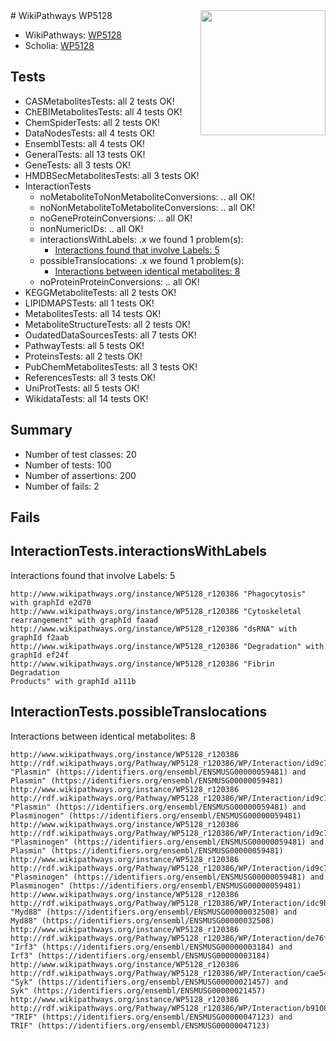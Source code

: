 <img style="float: right; width: 200px" src="https://upload.wikimedia.org/wikipedia/commons/thumb/8/83/Wplogo_with_text_500.png/640px-Wplogo_with_text_500.png" />
# WikiPathways WP5128

* WikiPathways: [WP5128](https://identifiers.org/wikipathways:WP5128)
* Scholia: [WP5128](https://scholia.toolforge.org/wikipathways/WP5128)
## Tests
* CASMetabolitesTests: all 2 tests OK!
* ChEBIMetabolitesTests: all 4 tests OK!
* ChemSpiderTests: all 2 tests OK!
* DataNodesTests: all 4 tests OK!
* EnsemblTests: all 4 tests OK!
* GeneralTests: all 13 tests OK!
* GeneTests: all 3 tests OK!
* HMDBSecMetabolitesTests: all 3 tests OK!
* InteractionTests
    * noMetaboliteToNonMetaboliteConversions: .. all OK!
    * noNonMetaboliteToMetaboliteConversions: .. all OK!
    * noGeneProteinConversions: .. all OK!
    * nonNumericIDs: .. all OK!
    * interactionsWithLabels: .x we found 1 problem(s):
        * [Interactions found that involve Labels: 5](#630d267c)
    * possibleTranslocations: .x we found 1 problem(s):
        * [Interactions between identical metabolites: 8](#d59038cb)
    * noProteinProteinConversions: .. all OK!
* KEGGMetaboliteTests: all 2 tests OK!
* LIPIDMAPSTests: all 1 tests OK!
* MetabolitesTests: all 14 tests OK!
* MetaboliteStructureTests: all 2 tests OK!
* OudatedDataSourcesTests: all 7 tests OK!
* PathwayTests: all 5 tests OK!
* ProteinsTests: all 2 tests OK!
* PubChemMetabolitesTests: all 3 tests OK!
* ReferencesTests: all 3 tests OK!
* UniProtTests: all 5 tests OK!
* WikidataTests: all 14 tests OK!


## Summary

* Number of test classes: 20
* Number of tests: 100
* Number of assertions: 200
* Number of fails: 2

## Fails

<a name="630d267c" />

## InteractionTests.interactionsWithLabels

Interactions found that involve Labels: 5
```
http://www.wikipathways.org/instance/WP5128_r120386 "Phagocytosis" with graphId e2d70
http://www.wikipathways.org/instance/WP5128_r120386 "Cytoskeletal 
rearrangement" with graphId faaad
http://www.wikipathways.org/instance/WP5128_r120386 "dsRNA" with graphId f2aab
http://www.wikipathways.org/instance/WP5128_r120386 "Degradation" with graphId ef24f
http://www.wikipathways.org/instance/WP5128_r120386 "Fibrin Degradation
Products" with graphId a111b
```

<a name="d59038cb" />

## InteractionTests.possibleTranslocations

Interactions between identical metabolites: 8
```
http://www.wikipathways.org/instance/WP5128_r120386 http://rdf.wikipathways.org/Pathway/WP5128_r120386/WP/Interaction/id9c735c30 "Plasmin" (https://identifiers.org/ensembl/ENSMUSG00000059481) and 
Plasmin" (https://identifiers.org/ensembl/ENSMUSG00000059481)
http://www.wikipathways.org/instance/WP5128_r120386 http://rdf.wikipathways.org/Pathway/WP5128_r120386/WP/Interaction/id9c735c30 "Plasmin" (https://identifiers.org/ensembl/ENSMUSG00000059481) and 
Plasminogen" (https://identifiers.org/ensembl/ENSMUSG00000059481)
http://www.wikipathways.org/instance/WP5128_r120386 http://rdf.wikipathways.org/Pathway/WP5128_r120386/WP/Interaction/id9c735c30 "Plasminogen" (https://identifiers.org/ensembl/ENSMUSG00000059481) and 
Plasmin" (https://identifiers.org/ensembl/ENSMUSG00000059481)
http://www.wikipathways.org/instance/WP5128_r120386 http://rdf.wikipathways.org/Pathway/WP5128_r120386/WP/Interaction/id9c735c30 "Plasminogen" (https://identifiers.org/ensembl/ENSMUSG00000059481) and 
Plasminogen" (https://identifiers.org/ensembl/ENSMUSG00000059481)
http://www.wikipathways.org/instance/WP5128_r120386 http://rdf.wikipathways.org/Pathway/WP5128_r120386/WP/Interaction/idc9b06304 "Myd88" (https://identifiers.org/ensembl/ENSMUSG00000032508) and 
Myd88" (https://identifiers.org/ensembl/ENSMUSG00000032508)
http://www.wikipathways.org/instance/WP5128_r120386 http://rdf.wikipathways.org/Pathway/WP5128_r120386/WP/Interaction/de76f "Irf3" (https://identifiers.org/ensembl/ENSMUSG00000003184) and 
Irf3" (https://identifiers.org/ensembl/ENSMUSG00000003184)
http://www.wikipathways.org/instance/WP5128_r120386 http://rdf.wikipathways.org/Pathway/WP5128_r120386/WP/Interaction/cae54 "Syk" (https://identifiers.org/ensembl/ENSMUSG00000021457) and 
Syk" (https://identifiers.org/ensembl/ENSMUSG00000021457)
http://www.wikipathways.org/instance/WP5128_r120386 http://rdf.wikipathways.org/Pathway/WP5128_r120386/WP/Interaction/b9108 "TRIF" (https://identifiers.org/ensembl/ENSMUSG00000047123) and 
TRIF" (https://identifiers.org/ensembl/ENSMUSG00000047123)
```

